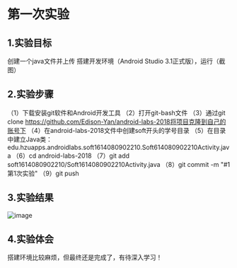 # 第一次实验
## 1.实验目标
创建一个java文件并上传 搭建开发环境（Android Studio 3.1正式版），运行（截图）
## 2.实验步骤
（1）下载安装git软件和Android开发工具
（2）打开git-bash文件
（3）通过git clone https://github.com/Edison-Yan/android-labs-2018将项目克隆到自己的账号下
（4）在android-labs-2018文件中创建soft开头的学号目录
（5）在目录中建立Java类：edu.hzuapps.androidlabs.soft1614080902210.Soft614080902210Activity.java
（6）cd android-labs-2018
（7）git add soft1614080902210/Soft1614080902210Activity.java
（8）git commit -m "#1 第1次实验"
（9）git push
## 3.实验结果
![image](https://github.com/Edison-Yan/android-labs-2018/blob/master/soft1614080902210/soft1614080902210.PNG?raw=true)

## 4.实验体会
搭建环境比较麻烦，但最终还是完成了，有待深入学习！
